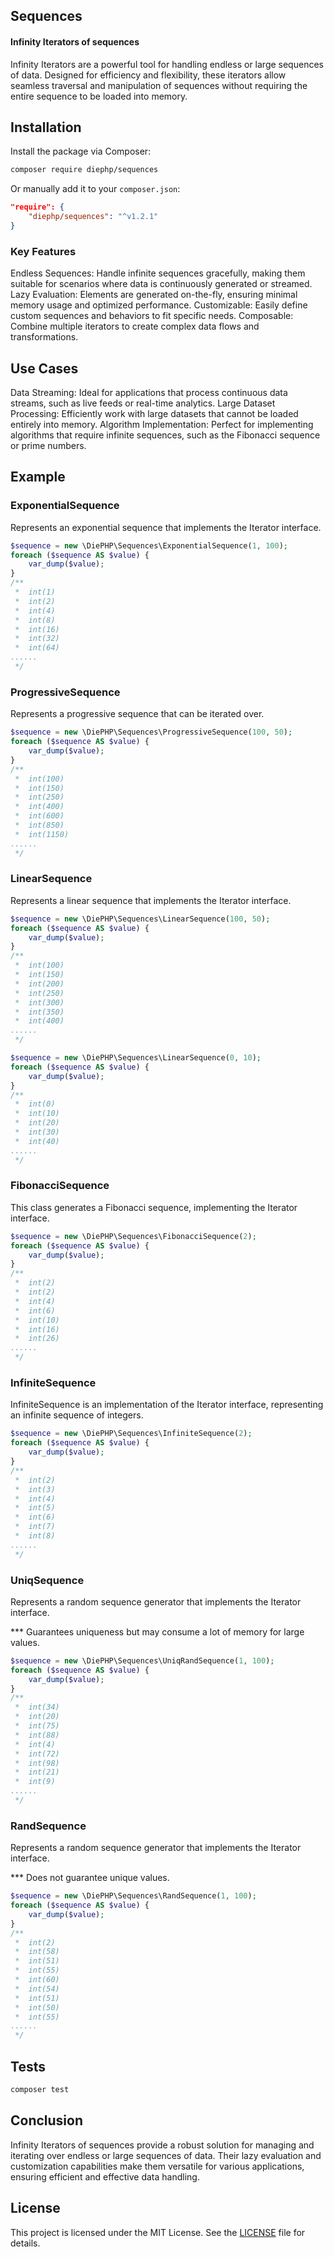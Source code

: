 ## Sequences 
#### Infinity Iterators of sequences
Infinity Iterators are a powerful tool for handling endless or large sequences of data. Designed for efficiency and flexibility, these iterators allow seamless traversal and manipulation of sequences without requiring the entire sequence to be loaded into memory.


## Installation

Install the package via Composer:

```bash
composer require diephp/sequences
```

Or manually add it to your `composer.json`:

```json
"require": {
    "diephp/sequences": "^v1.2.1"
}
```

### Key Features
Endless Sequences: Handle infinite sequences gracefully, making them suitable for scenarios where data is continuously generated or streamed.
Lazy Evaluation: Elements are generated on-the-fly, ensuring minimal memory usage and optimized performance.
Customizable: Easily define custom sequences and behaviors to fit specific needs.
Composable: Combine multiple iterators to create complex data flows and transformations.


## Use Cases
Data Streaming: Ideal for applications that process continuous data streams, such as live feeds or real-time analytics.
Large Dataset Processing: Efficiently work with large datasets that cannot be loaded entirely into memory.
Algorithm Implementation: Perfect for implementing algorithms that require infinite sequences, such as the Fibonacci sequence or prime numbers.

## Example

### ExponentialSequence
Represents an exponential sequence that implements the Iterator interface.
```php
$sequence = new \DiePHP\Sequences\ExponentialSequence(1, 100);
foreach ($sequence AS $value) {
    var_dump($value);
}
/**
 *  int(1)
 *  int(2)
 *  int(4)
 *  int(8)
 *  int(16)
 *  int(32)
 *  int(64)
......
 */
```

### ProgressiveSequence
Represents a progressive sequence that can be iterated over.
```php
$sequence = new \DiePHP\Sequences\ProgressiveSequence(100, 50);
foreach ($sequence AS $value) {
    var_dump($value);
}
/**
 *  int(100)
 *  int(150)
 *  int(250)
 *  int(400)
 *  int(600)
 *  int(850)
 *  int(1150)
......
 */
```

### LinearSequence
Represents a linear sequence that implements the Iterator interface.
```php
$sequence = new \DiePHP\Sequences\LinearSequence(100, 50);
foreach ($sequence AS $value) {
    var_dump($value);
}
/**
 *  int(100)
 *  int(150)
 *  int(200)
 *  int(250)
 *  int(300)
 *  int(350)
 *  int(400)
......
 */
```


```php
$sequence = new \DiePHP\Sequences\LinearSequence(0, 10);
foreach ($sequence AS $value) {
    var_dump($value);
}
/**
 *  int(0)
 *  int(10)
 *  int(20)
 *  int(30)
 *  int(40)
......
 */
```

### FibonacciSequence
This class generates a Fibonacci sequence, implementing the Iterator interface.
```php
$sequence = new \DiePHP\Sequences\FibonacciSequence(2);
foreach ($sequence AS $value) {
    var_dump($value);
}
/**
 *  int(2)
 *  int(2)
 *  int(4)
 *  int(6)
 *  int(10)
 *  int(16)
 *  int(26)
......
 */
```

### InfiniteSequence
InfiniteSequence is an implementation of the Iterator interface, representing an infinite sequence of integers.
```php
$sequence = new \DiePHP\Sequences\InfiniteSequence(2);
foreach ($sequence AS $value) {
    var_dump($value);
}
/**
 *  int(2)
 *  int(3)
 *  int(4)
 *  int(5)
 *  int(6)
 *  int(7)
 *  int(8)
......
 */
```

### UniqSequence
Represents a random sequence generator that implements the Iterator interface.

*** Guarantees uniqueness but may consume a lot of memory for large values.
```php
$sequence = new \DiePHP\Sequences\UniqRandSequence(1, 100);
foreach ($sequence AS $value) {
    var_dump($value);
}
/**
 *  int(34)
 *  int(20)
 *  int(75)
 *  int(88)
 *  int(4)
 *  int(72)
 *  int(98)
 *  int(21)
 *  int(9)
......
 */
```
### RandSequence
Represents a random sequence generator that implements the Iterator interface.

*** Does not guarantee unique values.
```php
$sequence = new \DiePHP\Sequences\RandSequence(1, 100);
foreach ($sequence AS $value) {
    var_dump($value);
}
/**
 *  int(2)
 *  int(58)
 *  int(51)
 *  int(55)
 *  int(60)
 *  int(54)
 *  int(51)
 *  int(50)
 *  int(55)
......
 */
```


## Tests
```bash
composer test
```

## Conclusion
Infinity Iterators of sequences provide a robust solution for managing and iterating over endless or large sequences of data. Their lazy evaluation and customization capabilities make them versatile for various applications, ensuring efficient and effective data handling.

## License

This project is licensed under the MIT License. See the [LICENSE](LICENSE) file for details.
